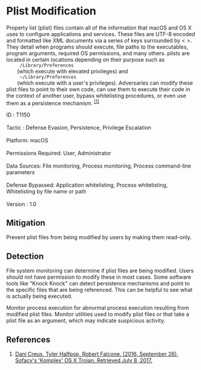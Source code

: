 <div class="container-fluid">
 <h1>
  Plist Modification
 </h1>
 <div class="row">
  <div class="col-md-8 description-body">
   <p>
    Property list (plist) files contain all of the information that macOS and OS X uses to configure applications and services. These files are UTF-8 encoded and formatted like XML documents via a series of keys surrounded by &lt; &gt;. They detail when programs should execute, file paths to the executables, program arguments, required OS permissions, and many others. plists are located in certain locations depending on their purpose such as
    <code>
     /Library/Preferences
    </code>
    (which execute with elevated privileges) and
    <code>
     ~/Library/Preferences
    </code>
    (which execute with a user's privileges). Adversaries can modify these plist files to point to their own code, can use them to execute their code in the context of another user, bypass whitelisting procedures, or even use them as a persistence mechanism.
    <span class="scite-citeref-number" data-reference="Sofacy Komplex Trojan" id="scite-ref-1-a">
     <sup>
      <a aria-describedby="qtip-0" data-hasqtip="0" href="https://researchcenter.paloaltonetworks.com/2016/09/unit42-sofacys-komplex-os-x-trojan/" target="_blank">
       [1]
      </a>
     </sup>
    </span>
   </p>
  </div>
  <div class="col-md-4">
   <div class="card">
    <div class="card-body">
     <div class="card-data">
      <span class="h5 card-title">
       ID
      </span>
      : T1150
      <br/>
      <br/>
     </div>
     <div class="card-data">
      <span class="h5 card-title">
      </span>
     </div>
     <div class="card-data">
      <span class="h5 card-title">
       Tactic
      </span>
      : Defense Evasion, Persistence, Privilege Escalation
      <br/>
      <br/>
     </div>
     <div class="card-data">
      <span class="h5 card-title">
       Platform:
      </span>
      macOS
      <br/>
      <br/>
     </div>
     <div class="card-data">
      <span class="h5 card-title">
       Permissions Required:
      </span>
      User, Administrator
      <br/>
      <br/>
     </div>
     <div class="card-data">
      <span class="h5 card-title">
      </span>
     </div>
     <div class="card-data">
      <span class="h5 card-title">
       Data Sources:
      </span>
      File monitoring, Process monitoring, Process command-line parameters
      <br/>
      <br/>
     </div>
     <div class="card-data">
      <span class="h5 card-title">
      </span>
     </div>
     <div class="card-data">
      <span class="h5 card-title">
      </span>
     </div>
     <div class="card-data">
      <span class="h5 card-title">
       Defense Bypassed:
      </span>
      Application whitelisting, Process whitelisting, Whitelisting by file name or path
      <br/>
      <br/>
     </div>
     <div class="card-data">
      <span class="h5 card-title">
      </span>
     </div>
     <div class="card-data">
      <span class="h5 card-title">
      </span>
     </div>
     <div class="card-data">
      <span class="h5 card-title">
      </span>
     </div>
     <div class="card-data">
      <span class="h5 card-title">
       Version
      </span>
      : 1.0
     </div>
    </div>
   </div>
  </div>
 </div>
 <h2 class="pt-3" id="mitigation">
  Mitigation
 </h2>
 <p>
  Prevent plist files from being modified by users by making them read-only.
 </p>
 <h2 class="pt-3" id="detection">
  Detection
 </h2>
 <p>
  File system monitoring can determine if plist files are being modified. Users should not have permission to modify these in most cases. Some software tools like "Knock Knock" can detect persistence mechanisms and point to the specific files that are being referenced. This can be helpful to see what is actually being executed.
 </p>
 <p>
  Monitor process execution for abnormal process execution resulting from modified plist files. Monitor utilities used to modify plist files or that take a plist file as an argument, which may indicate suspicious activity.
 </p>
 <h2 class="pt-3" id="references">
  References
 </h2>
 <div class="row">
  <div class="col">
   <ol>
    <li>
     <span class="scite-citation" id="scite-1">
      <span class="scite-citation-text">
       <a class="external text" href="https://researchcenter.paloaltonetworks.com/2016/09/unit42-sofacys-komplex-os-x-trojan/" name="scite-1" rel="nofollow" target="_blank">
        Dani Creus, Tyler Halfpop, Robert Falcone. (2016, September 26). Sofacy's 'Komplex' OS X Trojan. Retrieved July 8, 2017.
       </a>
      </span>
     </span>
    </li>
   </ol>
  </div>
  <div class="col">
  </div>
 </div>
</div>
